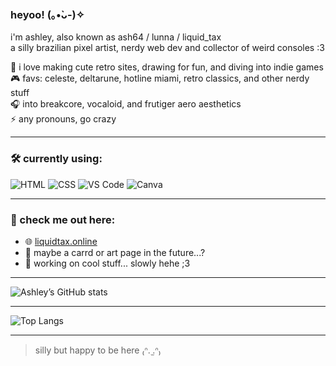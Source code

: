 ### heyoo! (｡•̀ᴗ-)✧

i'm ashley, also known as ash64 / lunna / liquid_tax  
a silly brazilian pixel artist, nerdy web dev and collector of weird consoles :3

🌸 i love making cute retro sites, drawing for fun, and diving into indie games  
🎮 favs: celeste, deltarune, hotline miami, retro classics, and other nerdy stuff  
🎧 into breakcore, vocaloid, and frutiger aero aesthetics  
⚡ any pronouns, go crazy

---

### 🛠️ currently using:
![HTML](https://img.shields.io/badge/HTML-e44d26?style=flat&logo=html5&logoColor=white)
![CSS](https://img.shields.io/badge/CSS-264de4?style=flat&logo=css3&logoColor=white)
![VS Code](https://img.shields.io/badge/VS%20Code-0078d7?style=flat&logo=visualstudiocode&logoColor=white)
![Canva](https://img.shields.io/badge/Canva-00C4CC?style=flat&logo=Canva&logoColor=white)

---

### 🐾 check me out here:
- 🌐 [liquidtax.online](https://liquidtax.online)
- 🎨 maybe a carrd or art page in the future...? 
- 💌 working on cool stuff... slowly hehe ;3

---

![Ashley’s GitHub stats](https://github-readme-stats.vercel.app/api?username=ashleytarifa&show_icons=true&theme=tokyonight&hide=prs)

---

![Top Langs](https://github-readme-stats.vercel.app/api/top-langs/?username=ashleytarifa&layout=compact&theme=tokyonight)

---

> silly but happy to be here ₍ᐢ. ̫.ᐢ₎
<!---
ashleytarifa/ashleytarifa is a ✨ special ✨ repository because its `README.md` (this file) appears on your GitHub profile.
You can click the Preview link to take a look at your changes.
--->
